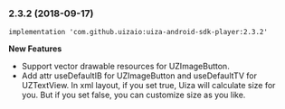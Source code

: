   
### 2.3.2 (2018-09-17)  

    implementation 'com.github.uizaio:uiza-android-sdk-player:2.3.2'

**New Features**  
- Support vector drawable resources for UZImageButton.  
- Add attr useDefaultIB for UZImageButton and useDefaultTV  for UZTextView. In xml layout, if you set true, Uiza will calculate size for you. But if you set false, you can customize size as you like.